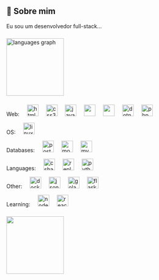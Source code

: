 
## 🚀 Sobre mim
Eu sou um desenvolvedor full-stack...

###

<div align="left">
  <img src="https://github-readme-stats.vercel.app/api/top-langs?username=vitcas&locale=en&hide_title=false&layout=compact&card_width=320&langs_count=5&theme=dracula&hide_border=false" height="150" alt="languages graph"  />
</div>

###

<div align="left">
  <p>Web:
    <img width="12" />  
    <img src="https://cdn.jsdelivr.net/gh/devicons/devicon/icons/html5/html5-original.svg" height="30" alt="html5 logo"  />
    <img width="12" />
    <img src="https://cdn.jsdelivr.net/gh/devicons/devicon/icons/css3/css3-original.svg" height="30" alt="css3 logo"  />
    <img width="12" />
    <img src="https://cdn.jsdelivr.net/gh/devicons/devicon/icons/javascript/javascript-original.svg" height="30" alt="javascript logo"  />
    <img width="12" />
    <img src="https://cdn.jsdelivr.net/gh/devicons/devicon/icons/angularjs/angularjs-original.svg" height="30" />
    <img width="12" />
    <img src="https://cdn.jsdelivr.net/gh/devicons/devicon/icons/bootstrap/bootstrap-original.svg" height="30" />
    <img width="12" />
    <img src="https://cdn.jsdelivr.net/gh/devicons/devicon@latest/icons/dot-net/dot-net-original-wordmark.svg" height="30" alt="dotnet"  />
    <img width="12" />
    <img src="https://cdn.jsdelivr.net/gh/devicons/devicon@latest/icons/php/php-original.svg" height="30" alt="php"  />
  </p>
  <p>OS:
    <img width="12" />
    <img src="https://cdn.jsdelivr.net/gh/devicons/devicon@latest/icons/linux/linux-original.svg" height="30" alt="linux" />
  </p>
  <p>Databases:
    <img width="12" />
    <img src="https://cdn.jsdelivr.net/gh/devicons/devicon/icons/postgresql/postgresql-original.svg" height="30" alt="postgre"  />
    <img width="12" />
    <img src="https://cdn.jsdelivr.net/gh/devicons/devicon@latest/icons/mongodb/mongodb-original.svg" height="30" alt="mongo" />
    <img width="12" />
    <img src="https://cdn.jsdelivr.net/gh/devicons/devicon@latest/icons/mysql/mysql-original.svg" height="30" alt="mysql" /> 
  </p>
  <p>Languages:
    <img width="12" />
    <img src="https://cdn.jsdelivr.net/gh/devicons/devicon/icons/csharp/csharp-original.svg" height="30" alt="csharp logo"  />
    <img width="12" />
    <img src="https://cdn.jsdelivr.net/gh/devicons/devicon@latest/icons/java/java-original.svg" height="30" alt="replace"  />
    <img width="12" />
    <img src="https://cdn.jsdelivr.net/gh/devicons/devicon/icons/python/python-original.svg" height="30" alt="python logo"  />
  </p>
  <p>Other:
    <img width="12" />
    <img src="https://cdn.jsdelivr.net/gh/devicons/devicon@latest/icons/docker/docker-original.svg" height="30" alt="docker"  />
    <img width="12" />
    <img src="https://cdn.jsdelivr.net/gh/devicons/devicon@latest/icons/json/json-original.svg" height="30" alt="json"  />
    <img width="12" />
    <img src="https://cdn.jsdelivr.net/gh/devicons/devicon@latest/icons/go/go-original.svg" height="30" alt="golang"  />
    <img width="12" />
    <img src="https://cdn.jsdelivr.net/gh/devicons/devicon@latest/icons/flask/flask-original.svg" height="30" alt="flask"  />
  </p>
  <p>Learning:
    <img width="12" />
    <img src="https://cdn.jsdelivr.net/gh/devicons/devicon@latest/icons/nodejs/nodejs-original.svg" height="30" alt="nodejs"  />
    <img width="12" />
    <img src="https://cdn.jsdelivr.net/gh/devicons/devicon@latest/icons/react/react-original.svg" height="30" alt="react"  />
  </p>
</div>

###

<img align="left" height="150" src="https://art.ngfiles.com/images/1729000/1729657_skullchimes_gwen.gif?f1617439806"  />

